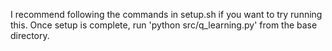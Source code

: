 I recommend following the commands in setup.sh if you want to try running this.
Once setup is complete, run 'python src/q_learning.py' from the base directory.
